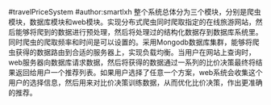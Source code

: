 #travelPriceSystem
#author:smartlxh
   整个系统总体分为三个模块，分别是爬虫模块，数据库模块和web模块。实现分布式爬虫同时爬取指定的在线旅游网站，然后能够将爬到的数据进行预处理，然后将处理过的结构化数据存到数据库系统里。同时爬虫的爬取频率和时间是可以设置的。采用Mongodb数据库集群，能够将爬虫获得的数据路由到合适的服务器上，实现负载均衡。当用户在网站上查询时，web服务器向数据库请求数据，然后将获得的数据通过一系列的比价决策最终将结果返回给用户一个推荐列表。如果用户选择了任意一个方案，web系统会收集这个用户的选择信息，然后用来对比价决策训练数据，从而优化比价决策，作出更准确的推荐。
